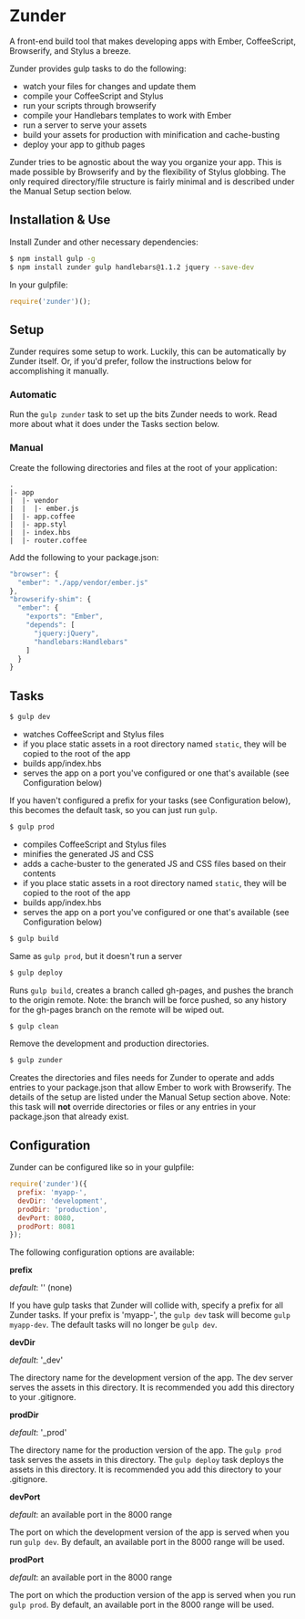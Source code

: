 # Zunder

A front-end build tool that makes developing apps with Ember, CoffeeScript, Browserify, and Stylus a breeze.

Zunder provides gulp tasks to do the following:

* watch your files for changes and update them
* compile your CoffeeScript and Stylus
* run your scripts through browserify
* compile your Handlebars templates to work with Ember
* run a server to serve your assets
* build your assets for production with minification and cache-busting
* deploy your app to github pages

Zunder tries to be agnostic about the way you organize your app. This is made possible by Browserify and by the flexibility of Stylus globbing. The only required directory/file structure is fairly minimal and is described under the Manual Setup section below.

## Installation & Use

Install Zunder and other necessary dependencies:

```sh
$ npm install gulp -g
$ npm install zunder gulp handlebars@1.1.2 jquery --save-dev
```

In your gulpfile:

```javascript
require('zunder')();
```

## Setup

Zunder requires some setup to work. Luckily, this can be automatically by Zunder itself. Or, if you'd prefer, follow the instructions below for accomplishing it manually.

### Automatic

Run the `gulp zunder` task to set up the bits Zunder needs to work. Read more about what it does under the Tasks section below.

### Manual

Create the following directories and files at the root of your application:

```
.
|- app
|  |- vendor
|  |  |- ember.js
|  |- app.coffee
|  |- app.styl
|  |- index.hbs
|  |- router.coffee
```

Add the following to your package.json:

```javascript
"browser": {
  "ember": "./app/vendor/ember.js"
},
"browserify-shim": {
  "ember": {
    "exports": "Ember",
    "depends": [
      "jquery:jQuery",
      "handlebars:Handlebars"
    ]
  }
}
```

## Tasks

```sh
$ gulp dev
```

* watches CoffeeScript and Stylus files
* if you place static assets in a root directory named `static`, they will be copied to the root of the app
* builds app/index.hbs
* serves the app on a port you've configured or one that's available (see Configuration below)

If you haven't configured a prefix for your tasks (see Configuration below), this becomes the default task, so you can just run `gulp`.

```sh
$ gulp prod
```

* compiles CoffeeScript and Stylus files
* minifies the generated JS and CSS
* adds a cache-buster to the generated JS and CSS files based on their contents
* if you place static assets in a root directory named `static`, they will be copied to the root of the app
* builds app/index.hbs
* serves the app on a port you've configured or one that's available (see Configuration below)

```sh
$ gulp build
```

Same as `gulp prod`, but it doesn't run a server

```sh
$ gulp deploy
```

Runs `gulp build`, creates a branch called gh-pages, and pushes the branch to the origin remote. Note: the branch will be force pushed, so any history for the gh-pages branch on the remote will be wiped out.

```sh
$ gulp clean
```

Remove the development and production directories.

```sh
$ gulp zunder
```

Creates the directories and files needs for Zunder to operate and adds entries to your package.json that allow Ember to work with Browserify. The details of the setup are listed under the Manual Setup section above. Note: this task will **not** override directories or files or any entries in your package.json that already exist.

## Configuration

Zunder can be configured like so in your gulpfile:

```javascript
require('zunder')({
  prefix: 'myapp-',
  devDir: 'development',
  prodDir: 'production',
  devPort: 8080,
  prodPort: 8081
});
```

The following configuration options are available:

**prefix**

*default*: '' (none)

If you have gulp tasks that Zunder will collide with, specify a prefix for all Zunder tasks. If your prefix is 'myapp-', the `gulp dev` task will become `gulp myapp-dev`. The default tasks will no longer be `gulp dev`.

**devDir**

*default*: '_dev'

The directory name for the development version of the app. The dev server serves the assets in this directory. It is recommended you add this directory to your .gitignore.

**prodDir**

*default*: '_prod'

The directory name for the production version of the app. The `gulp prod` task serves the assets in this directory. The `gulp deploy` task deploys the assets in this directory. It is recommended you add this directory to your .gitignore.

**devPort**

*default*: an available port in the 8000 range

The port on which the development version of the app is served when you run `gulp dev`. By default, an available port in the 8000 range will be used.

**prodPort**

*default*: an available port in the 8000 range

The port on which the production version of the app is served when you run `gulp prod`. By default, an available port in the 8000 range will be used.
